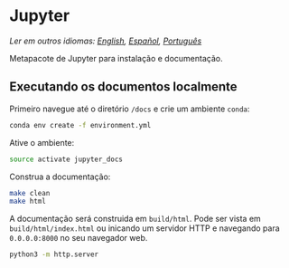 # Jupyter

*Ler em outros idiomas: [English](README.md), [Español](README.es-ES.md), [Português](README.pt-BR.md)*

Metapacote de Jupyter para instalação e documentação.

## Executando os documentos localmente
Primeiro navegue até o diretório `/docs` e crie um ambiente `conda`:

```bash
conda env create -f environment.yml  
```  

Ative o ambiente:

```bash
source activate jupyter_docs  
```

Construa a documentação:

```bash
make clean  
make html
```

A documentação será construida em `build/html`. Pode ser vista em `build/html/index.html` ou inicando um servidor HTTP e navegando para `0.0.0.0:8000` no seu navegador web.
```bash
python3 -m http.server
```

